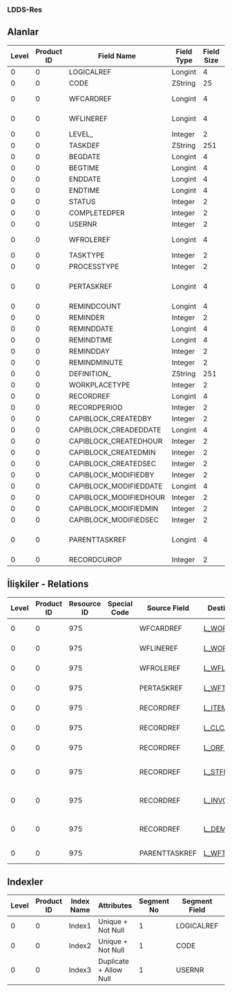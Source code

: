 ### LDDS-Res

## Alanlar

**Level**|**Product ID**|**Field Name**|**Field Type**|**Field Size**|**Field Offset**|**Türkçe Açıklama**|**Expression**
-----|-----|-----|-----|-----|-----|-----|-----
0|0|LOGICALREF|Longint|4|0||
0|0|CODE|ZString|25|4||
0|0|WFCARDREF|Longint|4|29|İş akışı ref.|WORKFLOWCARD Reference
0|0|WFLINEREF|Longint|4|33|İş akışı ref.|WORKFLOWLINE Reference
0|0|LEVEL_|Integer|2|37||
0|0|TASKDEF|ZString|251|39||
0|0|BEGDATE|Longint|4|290||
0|0|BEGTIME|Longint|4|294||
0|0|ENDDATE|Longint|4|298||
0|0|ENDTIME|Longint|4|302||
0|0|STATUS|Integer|2|306||
0|0|COMPLETEDPER|Integer|2|308||
0|0|USERNR|Integer|2|310||
0|0|WFROLEREF|Longint|4|312|İş Akışı Rolü Ref.|WFLOWROLE Reference
0|0|TASKTYPE|Integer|2|316||
0|0|PROCESSTYPE|Integer|2|318||
0|0|PERTASKREF|Longint|4|320|İş Akış Kartı Referansı|WFTASKPER Refrence
0|0|REMINDCOUNT|Longint|4|324||
0|0|REMINDER|Integer|2|328||
0|0|REMINDDATE|Longint|4|330||
0|0|REMINDTIME|Longint|4|334||
0|0|REMINDDAY|Integer|2|338||
0|0|REMINDMINUTE|Integer|2|340||
0|0|DEFINITION_|ZString|251|342||
0|0|WORKPLACETYPE|Integer|2|593||
0|0|RECORDREF|Longint|4|595||
0|0|RECORDPERIOD|Integer|2|599||
0|0|CAPIBLOCK_CREATEDBY|Integer|2|601||
0|0|CAPIBLOCK_CREADEDDATE|Longint|4|603||
0|0|CAPIBLOCK_CREATEDHOUR|Integer|2|607||
0|0|CAPIBLOCK_CREATEDMIN|Integer|2|609||
0|0|CAPIBLOCK_CREATEDSEC|Integer|2|611||
0|0|CAPIBLOCK_MODIFIEDBY|Integer|2|613||
0|0|CAPIBLOCK_MODIFIEDDATE|Longint|4|615||
0|0|CAPIBLOCK_MODIFIEDHOUR|Integer|2|619||
0|0|CAPIBLOCK_MODIFIEDMIN|Integer|2|621||
0|0|CAPIBLOCK_MODIFIEDSEC|Integer|2|623||
0|0|PARENTTASKREF|Longint|4|625|İş Akış Kartı Referansı|WFTASK Reference
0|0|RECORDCUROP|Integer|2|629||

## İlişkiler - Relations
**Level**|**Product ID**|**Resource ID**|**Special Code**|**Source Field**|**Destination Table**|**Destination Field**|**Relation Type**|**Extra Condition**
-----|-----|-----|-----|-----|-----|-----|-----|-----
0|0|975||WFCARDREF|[L_WORKFLOWCARD](../LG_WORKFLOWCARD "L_WORKFLOWCARD")|LOGICALREF|one-to-one|
0|0|975||WFLINEREF|[L_WORKFLOWLINE](../LG_WORKFLOWLINE "L_WORKFLOWLINE")|LOGICALREF|one-to-one|
0|0|975||WFROLEREF|[L_WFLOWROLE](../LG_WFLOWROLE "L_WFLOWROLE")|LOGICALREF|one-to-one|
0|0|975||PERTASKREF|[L_WFTASKPER](../ "L_WFTASKPER")|LOGICALREF|one-to-one|
0|0|975||RECORDREF|[L_ITEMS](../LG_ITEMS "L_ITEMS")|LOGICALREF|one-to-one|WorkPlace Type=1 =&gt;
0|0|975||RECORDREF|[L_CLCARD](../LG_CLCARD "L_CLCARD")|LOGICALREF|one-to-one|WorkPlace Type=2 =&gt;
0|0|975||RECORDREF|[L_ORFICHE](../LG_ORFICHE "L_ORFICHE")|LOGICALREF|one-to-one|WorkPlace Type=7/8 =&gt;
0|0|975||RECORDREF|[L_STFICHE](../LG_STFICHE "L_STFICHE")|LOGICALREF|one-to-one|WorkPlace Type=16/32 =&gt;
0|0|975||RECORDREF|[L_INVOICE](../LG_INVOICE "L_INVOICE")|LOGICALREF|one-to-one|WorkPlace Type=64/28 =&gt;
0|0|975||RECORDREF|[L_DEMANDFICHE](../L_DEMANDFICHE "L_DEMANDFICHE")|LOGICALREF|one-to-one|WorkPlace Type=256 =&gt;
0|0|975||PARENTTASKREF|[L_WFTASK](../LDDS-Res "L_WFTASK")|LOGICALREF|one-to-one|

## Indexler
**Level**|**Product ID**|**Index Name**|**Attributes**|**Segment No**|**Segment Field**|**Sense**
-----|-----|-----|-----|-----|-----|-----
0|0|Index1|Unique + Not Null|1|LOGICALREF|Ascending
0|0|Index2|Unique + Not Null|1|CODE|Ascending
0|0|Index3|Duplicate + Allow Null|1|USERNR|Ascending
